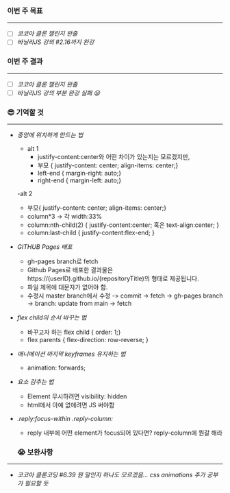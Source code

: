### 이번 주 목표

---

- [ ] _코코아 클론 챌린지 완출_
- [ ] _바닐라JS 강의 #2.16까지 완강_

### 이번 주 결과

---

- [ ] _코코아 클론 챌린지 완출_
- [ ] _바닐라JS 강의 부분 완강 실패 😫_

### 😎 기억할 것

---

- _중앙에 위치하게 만드는 법_

  - alt 1
    - justify-content:center와 어떤 차이가 있는지는 모르겠지만,
    - 부모 {
      justify-content: center;
      align-items: center;}
    - left-end {
      margin-right: auto;}
    - right-end {
      margin-left: auto;}

  -alt 2

  - 부모{
    justify-content: center;
    align-items: center;}
  - column\*3 -> 각 width:33%
  - column:nth-child(2) {
    justify-content:center; 혹은
    text-align:center;
    }
  - column:last-child {
    justify-content:flex-end;
    }

- _GITHUB Pages 배포_

  - gh-pages branch로 fetch
  - Github Pages로 배포한 결과물은 https://(userID).github.io/(repositoryTitle)의 형태로 제공됩니다.
  - 파일 제목에 대문자가 없어야 함.
  - 수정시 master branch에서 수정 -> commit -> fetch -> gh-pages branch -> branch: update from main -> fetch

- _flex child의 순서 바꾸는 법_

  - 바꾸고자 하는 flex child {
    order: 1;}
  - flex parents {
    flex-direction: row-reverse;
    }

- _애니메이션 마지막 keyframes 유지하는 법_

  - animation: forwards;

- _요소 감추는 법_

  - Element 무시하려면 visibility: hidden
  - html에서 아예 없애려면 JS 써야함

- _.reply:focus-within .reply-column:_
  - reply 내부에 어떤 element가 focus되어 있다면? reply-column에 뭔갈 해라

  ### 😭 보완사항

---

- _코코아 클론코딩 #6.39 뭔 말인지 하나도 모르겠음... css animations 추가 공부가 필요할 듯_
